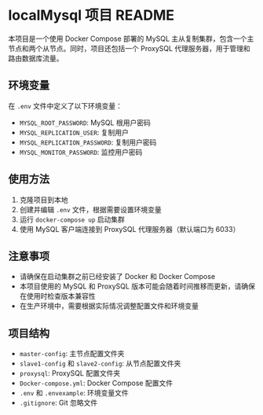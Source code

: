 # localMysql 项目 README

本项目是一个使用 Docker Compose 部署的 MySQL 主从复制集群，包含一个主节点和两个从节点。同时，项目还包括一个 ProxySQL 代理服务器，用于管理和路由数据库流量。

## 环境变量

在 `.env` 文件中定义了以下环境变量：

* `MYSQL_ROOT_PASSWORD`: MySQL 根用户密码
* `MYSQL_REPLICATION_USER`: 复制用户
* `MYSQL_REPLICATION_PASSWORD`: 复制用户密码
* `MYSQL_MONITOR_PASSWORD`: 监控用户密码

## 使用方法

1. 克隆项目到本地
2. 创建并编辑 `.env` 文件，根据需要设置环境变量
3. 运行 `docker-compose up` 启动集群
4. 使用 MySQL 客户端连接到 ProxySQL 代理服务器（默认端口为 6033）

## 注意事项

* 请确保在启动集群之前已经安装了 Docker 和 Docker Compose
* 本项目使用的 MySQL 和 ProxySQL 版本可能会随着时间推移而更新，请确保在使用时检查版本兼容性
* 在生产环境中，需要根据实际情况调整配置文件和环境变量

## 项目结构

* `master-config`: 主节点配置文件夹
* `slave1-config` 和 `slave2-config`: 从节点配置文件夹
* `proxysql`: ProxySQL 配置文件夹
* `Docker-compose.yml`: Docker Compose 配置文件
* `.env` 和 `.envexample`: 环境变量文件
* `.gitignore`: Git 忽略文件
